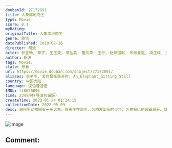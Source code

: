 ```yaml
---
doubanId: 27172891
title: 大象席地而坐
type: Movie
score: 8.1
myRating: 
originalTitle: 大象席地而坐
genre: 剧情
datePublished: 2018-02-16
director: 胡波
actor: 彭昱畅, 章宇, 王玉雯, 李丛喜, 董向荣, 王柠, 赵燕国彰, 朱颜曼滋, 凌正辉, 王超北, 王雪洋
author: 胡波
tags: Movie, 
state: 想看
url: https://movie.douban.com/subject/27172891/
aliases: 金羊毛, 爱在樱花盛开时, An_Elephant_Sitting_Still
country: 中国大陆
language: 汉语普通话
IMDb: tt8020896
time: 234分钟(导演剪辑版)
createTime: 2023-01-24 01:34:15
collectionDate: 2022-05-09
desc: 满州里动物园有一头大象，每天坐在那里。为朋友出头的少年、为弟报仇的恶霸哥哥、身陷囹圄的女生，卡在世界灰暗的缝隙里无法脱身，却挣扎着去看大象。萧瑟寒冬的一天，绝望身影在不对称不平衡的影像中碰撞，爆裂了...
---
```


![image](p2511811355.jpg)

Comment: 
---

